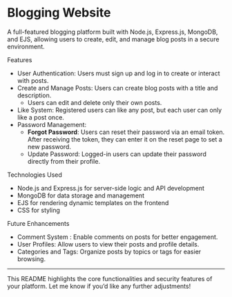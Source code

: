 # Blogging Website

A full-featured blogging platform built with Node.js, Express.js, MongoDB, and EJS, allowing users to create, edit, and manage blog posts in a secure environment.

Features
- User Authentication: Users must sign up and log in to create or interact with posts.
- Create and Manage Posts: Users can create blog posts with a title and description.
  - Users can edit and delete only their own posts.
- Like System: Registered users can like any post, but each user can only like a post once.
- Password Management:
  - **Forgot Password**: Users can reset their password via an email token. After receiving the token, they can enter it on the reset page to set a new password.
  - Update Password: Logged-in users can update their password directly from their profile.
  
Technologies Used
- Node.js and Express.js for server-side logic and API development
- MongoDB for data storage and management
- EJS for rendering dynamic templates on the frontend
- CSS for styling

Future Enhancements
- Comment System : Enable comments on posts for better engagement.
- User Profiles: Allow users to view their posts and profile details.
- Categories and Tags: Organize posts by topics or tags for easier browsing.

---

This README highlights the core functionalities and security features of your platform. Let me know if you’d like any further adjustments!
